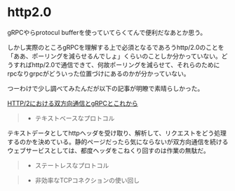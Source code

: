 # http2.0

gRPCやらprotocul bufferを使っていてらくてんで便利だなあとか思う。

しかし実際のところgRPCを理解する上で必須となるであろうhttp/2.0のことを「ああ、ポーリングを減らせるんでしょ」くらいのことしか分かっていない。どうすればhttp/2.0で通信できて、何故ポーリングを減らせて、それらのためにrpcなりgrpcがどういった位置づけにあるのかが分かっていない。

つーわけで少し調べてみたんだが以下の記事が明瞭で素晴らしかった。

[HTTP/2における双方向通信とgRPCとこれから](https://qiita.com/namusyaka/items/71cf27fd3242adbf348c)

>- テキストベースなプロトコル

テキストデータとしてhttpヘッダを受け取り、解析して、リクエストをどう処理するのかを決めている。静的ページだったら気にならないが双方向通信を続けるウェブサービスとしては、都度ヘッダをこねくり回すのは作業の無駄だ。

>- ステートレスなプロトコル

>- 非効率なTCPコネクションの使い回し

